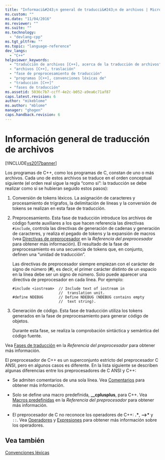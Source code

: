 ```yaml
---
title: "Informaci&#243;n general de traducci&#243;n de archivos | Microsoft Docs"
ms.custom: ""
ms.date: "11/04/2016"
ms.reviewer: ""
ms.suite: ""
ms.technology: 
  - "devlang-cpp"
ms.tgt_pltfrm: ""
ms.topic: "language-reference"
dev_langs: 
  - "C++"
helpviewer_keywords: 
  - "traducción de archivos [C++], acerca de la traducción de archivos"
  - "archivos [C++], traslación"
  - "fase de preprocesamiento de traducción"
  - "programas [C++], convenciones léxicas de"
  - "traducción [C++]"
  - "fases de traducción"
ms.assetid: 5036c7b7-ccff-4e2c-b052-a9ea6c71af87
caps.latest.revision: 6
author: "mikeblome"
ms.author: "mblome"
manager: "ghogen"
caps.handback.revision: 6
---
```

# Informaci&#243;n general de traducci&#243;n de archivos
[!INCLUDE[vs2017banner](../assembler/inline/includes/vs2017banner.md)]

Los programas de C\+\+, como los programas de C, constan de uno o más archivos.  Cada uno de estos archivos se traduce en el orden conceptual siguiente \(el orden real sigue la regla “como si”: la traducción se debe realizar como si se hubieran seguido estos pasos\):  
  
1.  Conversión de tokens léxicos.  La asignación de caracteres y procesamiento de trígrafos, la delimitación de líneas y la conversión de tokens se realizan en esta fase de traducción.  
  
2.  Preprocesamiento.  Esta fase de traducción introduce los archivos de código fuente auxiliares a los que hacen referencia las directivas `#include`, controla las directivas de generación de cadenas y generación de caracteres, y realiza el pegado de tokens y la expansión de macros \(vea [Directivas de preprocesador](../preprocessor/preprocessor-directives.md) en la *Referencia del preprocesador* para obtener más información\).  El resultado de la fase de preprocesamiento es una secuencia de tokens que, en conjunto, definen una “unidad de traducción”.  
  
     Las directivas de preprocesador siempre empiezan con el carácter de signo de número \(**\#**\), es decir, el primer carácter distinto de un espacio en la línea debe ser un signo de número.  Solo puede aparecer una directiva de preprocesador en cada línea.  Por ejemplo:  
  
    ```  
    #include <iostream>  // Include text of iostream in   
                         //  translation unit.  
    #define NDEBUG       // Define NDEBUG (NDEBUG contains empty   
                         //  text string).  
    ```  
  
3.  Generación de código.  Esta fase de traducción utiliza los tokens generados en la fase de preprocesamiento para generar código de objetos.  
  
     Durante esta fase, se realiza la comprobación sintáctica y semántica del código fuente.  
  
 Vea [Fases de traducción](../preprocessor/phases-of-translation.md) en la *Referencia del preprocesador* para obtener más información.  
  
 El preprocesador de C\+\+ es un superconjunto estricto del preprocesador C ANSI, pero en algunos casos es diferente.  En la lista siguiente se describen algunas diferencias entre los preprocesadores de C ANSI y C\+\+:  
  
-   Se admiten comentarios de una sola línea.  Vea [Comentarios](../cpp/comments-cpp.md) para obtener más información.  
  
-   Solo se define una macro predefinida, **\_\_cplusplus**, para C\+\+.  Vea [Macros predefinidas](../preprocessor/predefined-macros.md) en la *Referencia del preprocesador* para obtener más información.  
  
-   El preprocesador de C no reconoce los operadores de C\+\+: **.\***, **–\>\*** y `::`.  Vea [Operadores](../cpp/cpp-built-in-operators-precedence-and-associativity.md) y [Expresiones](../cpp/expressions-cpp.md) para obtener más información sobre los operadores.  
  
## Vea también  
 [Convenciones léxicas](../cpp/lexical-conventions.md)